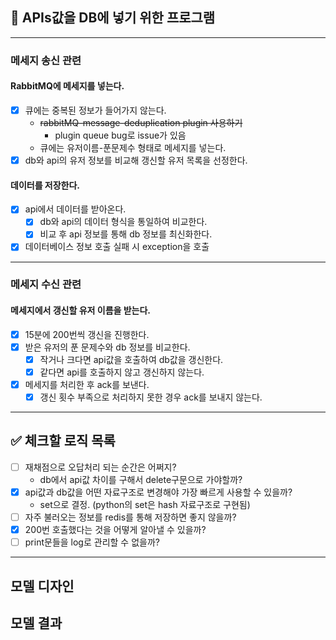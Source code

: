 ## 💾 APIs값을 DB에 넣기 위한 프로그램

***

### 메세지 송신 관련

#### RabbitMQ에 메세지를 넣는다.

- [x] 큐에는 중복된 정보가 들어가지 않는다.
  - ~~rabbitMQ-message-deduplication plugin 사용하기~~
    - plugin queue bug로 issue가 있음
  - 큐에는 유저이름-푼문제수 형태로 메세지를 넣는다.
- [x] db와 api의 유저 정보를 비교해 갱신할 유저 목록을 선정한다.

#### 데이터를 저장한다.
- [x] api에서 데이터를 받아온다.
  - [x] db와 api의 데이터 형식을 통일하여 비교한다.
  - [x] 비교 후 api 정보를 통해 db 정보를 최신화한다.
- [x] 데이터베이스 정보 호출 실패 시 exception을 호출

***

### 메세지 수신 관련

#### 메세지에서 갱신할 유저 이름을 받는다.

- [x] 15분에 200번씩 갱신을 진행한다.
- [x] 받은 유저의 푼 문제수와 db 정보를 비교한다.
  - [x] 작거나 크다면 api값을 호출하여 db값을 갱신한다.
  - [x] 같다면 api를 호출하지 않고 갱신하지 않는다.
- [x] 메세지를 처리한 후 ack를 보낸다.
  - [x] 갱신 횟수 부족으로 처리하지 못한 경우 ack를 보내지 않는다.

***

## ✅ 체크할 로직 목록

- [ ] 재채점으로 오답처리 되는 순간은 어쩌지?
  - db에서 api값 차이를 구해서 delete구문으로 가야할까?
- [x] api값과 db값을 어떤 자료구조로 변경해야 가장 빠르게 사용할 수 있을까?
  - set으로 결정. (python의 set은 hash 자료구조로 구현됨)
- [ ] 자주 불러오는 정보를 redis를 통해 저장하면 좋지 않을까?
- [x] 200번 호출했다는 것을 어떻게 알아낼 수 있을까?
- [ ] print문들을 log로 관리할 수 없을까?
***
## 모델 디자인

[//]: # (https://drive.google.com/file/d/1qUlpbLRLXFrBHCGPmx2wMVT6Cff4OgeV/view?usp=sharing)

[//]: # (![design_image.png]&#40;design_image.png&#41;)

## 모델 결과

[//]: # (![model_image.png]&#40;model_image.png&#41;)
